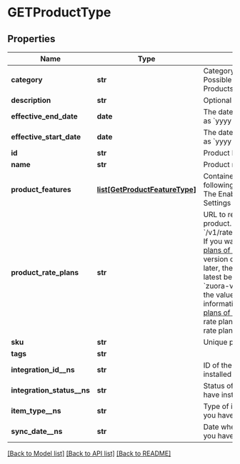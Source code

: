 # GETProductType

## Properties
Name | Type | Description | Notes
------------ | ------------- | ------------- | -------------
**category** | **str** | Category of the product. Used by Zuora Quotes Guided Product Selector.  Possible values are:   - Base Products   - Add On Services   - Miscellaneous Products  | [optional] 
**description** | **str** | Optional product description.  | [optional] 
**effective_end_date** | **date** | The date when the product expires and cannot be subscribed to anymore, as &#x60;yyyy-mm-dd&#x60;.  | [optional] 
**effective_start_date** | **date** | The date when the product becomes available and can be subscribed to, as &#x60;yyyy-mm-dd&#x60;.  | [optional] 
**id** | **str** | Product ID.  | [optional] 
**name** | **str** | Product name, up to 100 characters.  | [optional] 
**product_features** | [**list[GetProductFeatureType]**](GetProductFeatureType.md) | Container for one or more product features. Only available when the following settings are enabled: - The Entitlements feature in your tenant - The Enable Feature Specification in Product and Subscriptions setting in Settings &gt; Billing  | [optional] 
**product_rate_plans** | **str** | URL to retrieve information about all product rate plans of a specific product. For example, &#x60;/v1/rateplan/40289f466463d683016463ef8b7301a0/productRatePlan&#x60;. If you want to view the product rate plan details, call [List all product rate plans of a product](https://www.zuora.com/developer/api-reference/#operation/GET_ProductRatePlans) with the returned URL.  This field is in Zuora REST API version control. If you set the &#x60;zuora-version&#x60; request header to &#x60;230.0&#x60; or later, the value of this field is a URL. Zuora recommends that you use the latest behavior to retrieve product information.  If you do not set the &#x60;zuora-version&#x60; request header or you set this header to &#x60;229.0&#x60; or earlier, the value of this field is an array of product rate plan details. For more information about the array, see the response body of [List all product rate plans of a product](https://www.zuora.com/developer/api-reference/#operation/GET_ProductRatePlans). **Note**: The array contains a maximum of 300 product rate plans. Additionally, across all product rate plans, at most 300 product rate plan charges are returned.  | [optional] 
**sku** | **str** | Unique product SKU, up to 50 characters.  | [optional] 
**tags** | **str** |  | [optional] 
**integration_id__ns** | **str** | ID of the corresponding object in NetSuite. Only available if you have installed the [Zuora Connector for NetSuite](https://www.zuora.com/connect/app/?appId&#x3D;265).  | [optional] 
**integration_status__ns** | **str** | Status of the product&#39;s synchronization with NetSuite. Only available if you have installed the [Zuora Connector for NetSuite](https://www.zuora.com/connect/app/?appId&#x3D;265).  | [optional] 
**item_type__ns** | **str** | Type of item that is created in NetSuite for the product. Only available if you have installed the [Zuora Connector for NetSuite](https://www.zuora.com/connect/app/?appId&#x3D;265).  | [optional] 
**sync_date__ns** | **str** | Date when the product was synchronized with NetSuite. Only available if you have installed the [Zuora Connector for NetSuite](https://www.zuora.com/connect/app/?appId&#x3D;265).  | [optional] 

[[Back to Model list]](../README.md#documentation-for-models) [[Back to API list]](../README.md#documentation-for-api-endpoints) [[Back to README]](../README.md)


